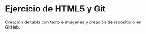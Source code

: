 # Ejercicio de HTML5 y Git

Creación de tabla con texto e imágenes y creación de repositorio en GitHub.
